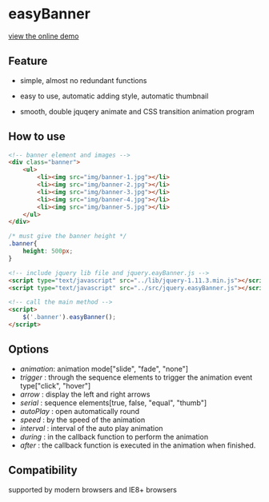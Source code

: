 # easyBanner


[view the online demo][1]


## Feature

- simple, almost no redundant functions

- easy to use, automatic adding style, automatic thumbnail

- smooth, double jquqery animate and CSS transition animation program


## How to use

```html
<!-- banner element and images -->
<div class="banner">
    <ul>
        <li><img src="img/banner-1.jpg"></li>
        <li><img src="img/banner-2.jpg"></li>
        <li><img src="img/banner-3.jpg"></li>
        <li><img src="img/banner-4.jpg"></li>
        <li><img src="img/banner-5.jpg"></li>
    </ul>
</div>      
```

```css
/* must give the banner height */
.banner{
    height: 500px;
}
```

```html
<!-- include jquery lib file and jquery.eayBanner.js -->
<script type="text/javascript" src="../lib/jquery-1.11.3.min.js"></script>
<script type="text/javascript" src="../src/jquery.easyBanner.js"></script>

<!-- call the main method -->
<script>
    $('.banner').easyBanner();
</script>
```

## Options

- *animation*: animation mode["slide", "fade", "none"] 
- *trigger*  : through the sequence  elements to trigger the animation event type["click", "hover"]
- *arrow*    : display the left and right arrows
- *serial*   : sequence  elements[true, false, "equal", "thumb"]
- *autoPlay* : open automatically round
- *speed*    : by the speed of the animation
- *interval* : interval of the auto play animation
- *during*   : in the callback function to perform the animation
- *after*    : the callback function is executed in the animation when finished.


## Compatibility
supported by modern browsers and IE8+ browsers

[1]: https://happyfreelife.github.io/easyBanner